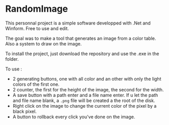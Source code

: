 # RandomImage

This personnal project is a simple software developped with .Net and Winform. Free to use and edit. 

The goal was to make a tool that generates an image from a color table. Also a system to draw on the image.

To install the project, just download the repository and use the .exe in the folder.

To use : 
* 2 generating buttons, one with all color and an other with only the light colors of the first one.
* 2 counter, the first for the height of the image, the second for the width.
* A save button with a path enter and a file name enter. If u let the path and file name blank, a ``.png`` file will be created a the root of the disk.
* Right click on the image to change the current color of the pixel by a black pixel.
* A button to rollback every click you've done on the image.
